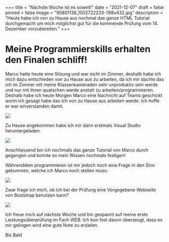 +++
title = "Nächste Woche ist es soweit!"
date = "2021-12-07"
draft = false
pinned = false
image = "90801138_1502722233-768x432.jpg"
description = "Heute habe ich von zu Hause aus nochmal das ganze HTML Tutorial durchgemacht um mich möglichst gut für die kommende Prüfung vom 14. Dezember vorzubereiten."
+++
# Meine Programmierskills erhalten den Finalen schliff!

Marco hatte heute eine Sitzung und war nicht im Zimmer, deshalb habe ich mich dazu entschieden von zu Hause aus zu arbeiten, da ich mir dachte das ich im Zimmer mit meine Klassenkameraden sehr unproduktiv sein werde und nur mit ihnen quatschen werde anstatt zu arbeiten/programmieren. Deshalb habe ich heute Morgen Marco eine Nachricht auf Teams geschickt worin ich gesagt habe das ich von zu Hause aus arbeiten werde. Ich hoffe er war einverstanden damit.

![](herunterladen-1-.jfif)

Zu Hause angekommen habe ich mir dann erstmals Visual Studio heruntergeladen.

![](vis.png)

Anschliessend bin ich nochmals das ganze Tutorial von Marco durch gegangen und konnte so mein Wissen nochmals festigen!

Währenddem programmieren ist mir jedoch noch eine Frage in den Sinn gekommen, welche ich Marco noch stellen muss:

![](frage.gif)

Zwar frage ich mich, ob ich bei der Prüfung eine Vorgegebene Webseite von Bootstrap benutzen kann?

![](csm_eva-ayberk-hype_33d4613149.jpg)

Ich freue mich auf nächste Woche und bin gespannt auf meine erste Leistungsüberprüfung im Fach WEB. Ich bon fest davon überzeugt, dass es mir gelingen wird eine gute Note zu erzielen.



Bis Bald